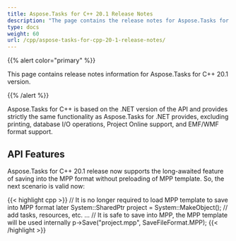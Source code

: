 ```yaml
---
title: Aspose.Tasks for C++ 20.1 Release Notes
description: "The page contains the release notes for Aspose.Tasks for C++ 20.1."
type: docs
weight: 60
url: /cpp/aspose-tasks-for-cpp-20-1-release-notes/
---
```


{{% alert color="primary" %}}

This page contains release notes information for Aspose.Tasks for C++ 20.1 version.

{{% /alert %}}

Aspose.Tasks for C++ is based on the .NET version of the API and provides strictly the same functionality as Aspose.Tasks for .NET provides, excluding printing, database I/O operations, Project Online support, and EMF/WMF format support.

## **API Features**
Aspose.Tasks for С++ 20.1 release now supports the long-awaited feature of saving into the MPP format without preloading of MPP template. So, the next scenario is valid now:

{{< highlight cpp >}}
// It is no longer required to load MPP template to save into MPP format later
System::SharedPtr<Project> project = System::MakeObject<Project>();
// add tasks, resources, etc.
...
// It is safe to save into MPP, the MPP template will be used internally
p->Save("project.mpp", SaveFileFormat.MPP);
{{< /highlight >}}
